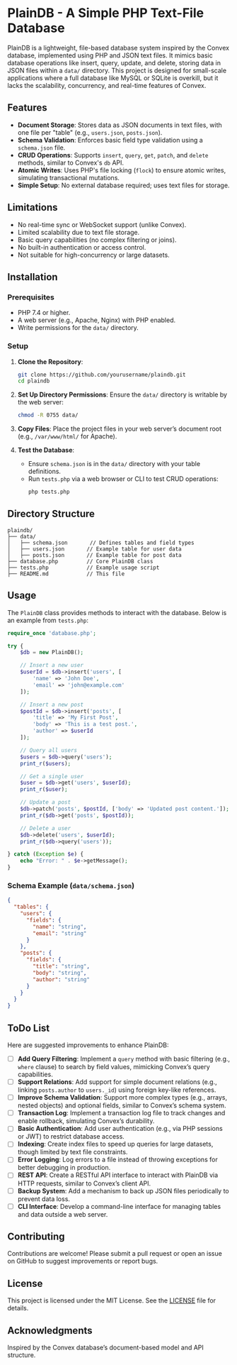# PlainDB - A Simple PHP Text-File Database

PlainDB is a lightweight, file-based database system inspired by the Convex database, implemented using PHP and JSON text files. It mimics basic database operations like insert, query, update, and delete, storing data in JSON files within a `data/` directory. This project is designed for small-scale applications where a full database like MySQL or SQLite is overkill, but it lacks the scalability, concurrency, and real-time features of Convex.

## Features
- **Document Storage**: Stores data as JSON documents in text files, with one file per "table" (e.g., `users.json`, `posts.json`).
- **Schema Validation**: Enforces basic field type validation using a `schema.json` file.
- **CRUD Operations**: Supports `insert`, `query`, `get`, `patch`, and `delete` methods, similar to Convex's `db` API.
- **Atomic Writes**: Uses PHP's file locking (`flock`) to ensure atomic writes, simulating transactional mutations.
- **Simple Setup**: No external database required; uses text files for storage.

## Limitations
- No real-time sync or WebSocket support (unlike Convex).
- Limited scalability due to text file storage.
- Basic query capabilities (no complex filtering or joins).
- No built-in authentication or access control.
- Not suitable for high-concurrency or large datasets.

## Installation

### Prerequisites
- PHP 7.4 or higher.
- A web server (e.g., Apache, Nginx) with PHP enabled.
- Write permissions for the `data/` directory.

### Setup
1. **Clone the Repository**:
   ```bash
   git clone https://github.com/yourusername/plaindb.git
   cd plaindb
   ```

2. **Set Up Directory Permissions**:
   Ensure the `data/` directory is writable by the web server:
   ```bash
   chmod -R 0755 data/
   ```

3. **Copy Files**:
   Place the project files in your web server’s document root (e.g., `/var/www/html/` for Apache).

4. **Test the Database**:
   - Ensure `schema.json` is in the `data/` directory with your table definitions.
   - Run `tests.php` via a web browser or CLI to test CRUD operations:
     ```bash
     php tests.php
     ```

## Directory Structure
```
plaindb/
├── data/
│   ├── schema.json       // Defines tables and field types
│   ├── users.json       // Example table for user data
│   ├── posts.json       // Example table for post data
├── database.php         // Core PlainDB class
├── tests.php            // Example usage script
├── README.md            // This file
```

## Usage
The `PlainDB` class provides methods to interact with the database. Below is an example from `tests.php`:

```php
require_once 'database.php';

try {
    $db = new PlainDB();

    // Insert a new user
    $userId = $db->insert('users', [
        'name' => 'John Doe',
        'email' => 'john@example.com'
    ]);

    // Insert a new post
    $postId = $db->insert('posts', [
        'title' => 'My First Post',
        'body' => 'This is a test post.',
        'author' => $userId
    ]);

    // Query all users
    $users = $db->query('users');
    print_r($users);

    // Get a single user
    $user = $db->get('users', $userId);
    print_r($user);

    // Update a post
    $db->patch('posts', $postId, ['body' => 'Updated post content.']);
    print_r($db->get('posts', $postId));

    // Delete a user
    $db->delete('users', $userId);
    print_r($db->query('users'));

} catch (Exception $e) {
    echo "Error: " . $e->getMessage();
}
```

### Schema Example (`data/schema.json`)
```json
{
  "tables": {
    "users": {
      "fields": {
        "name": "string",
        "email": "string"
      }
    },
    "posts": {
      "fields": {
        "title": "string",
        "body": "string",
        "author": "string"
      }
    }
  }
}
```

## ToDo List
Here are suggested improvements to enhance PlainDB:

- [ ] **Add Query Filtering**: Implement a `query` method with basic filtering (e.g., `where` clause) to search by field values, mimicking Convex’s query capabilities.
- [ ] **Support Relations**: Add support for simple document relations (e.g., linking `posts.author` to `users._id`) using foreign key-like references.
- [ ] **Improve Schema Validation**: Support more complex types (e.g., arrays, nested objects) and optional fields, similar to Convex’s schema system.
- [ ] **Transaction Log**: Implement a transaction log file to track changes and enable rollback, simulating Convex’s durability.
- [ ] **Basic Authentication**: Add user authentication (e.g., via PHP sessions or JWT) to restrict database access.
- [ ] **Indexing**: Create index files to speed up queries for large datasets, though limited by text file constraints.
- [ ] **Error Logging**: Log errors to a file instead of throwing exceptions for better debugging in production.
- [ ] **REST API**: Create a RESTful API interface to interact with PlainDB via HTTP requests, similar to Convex’s client API.
- [ ] **Backup System**: Add a mechanism to back up JSON files periodically to prevent data loss.
- [ ] **CLI Interface**: Develop a command-line interface for managing tables and data outside a web server.

## Contributing
Contributions are welcome! Please submit a pull request or open an issue on GitHub to suggest improvements or report bugs.

## License
This project is licensed under the MIT License. See the [LICENSE](LICENSE) file for details.

## Acknowledgments
Inspired by the Convex database’s document-based model and API structure.